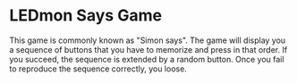 # LEDmon Says Game

This game is commonly known as "Simon says". The game will display you a
sequence of buttons that you have to memorize and press in that order. If you
succeed, the sequence is extended by a random button. Once you fail to
reproduce the sequence correctly, you loose.

